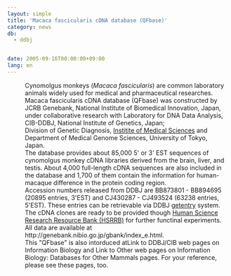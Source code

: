 ```yaml
---
layout: simple
title: 'Macaca fascicularis cDNA database (QFbase)'
category: news
db:
  - ddbj


date: 2005-09-16T00:00:00+09:00
lang: en
---
```


<html>
<dd>Cynomolgus monkeys (<i>Macaca fascicularis</i>) are common laboratory animals widely used for medical and pharmaceutical researches. Macaca fascicularis cDNA database (QFbase) was constructed by JCRB Genebank, National Institute of Biomedical Innovation, Japan, under collaborative research with Laboratory for DNA Data Analysis, CIB-DDBJ, National Institute of Genetics, Japan;<br> Division of Genetic Diagnosis, <a href="http://www.ims.u-tokyo.ac.jp/imswww/index-e.html">Institite of Medical Sciences</a> and Department of Medical Genome Sciences, University of Tokyo, Japan.
<dd>The database provides about 85,000 5' or 3' EST sequences of cynomolgus monkey cDNA libraries derived from the brain, liver, and testis. About 4,000 full-length cDNA sequences are also included in the database and 1,700 of them contain the information for human-macaque difference in the protein coding region.
<dd>Accession numbers released from DDBJ are BB873801 - BB894695 (20895 entries, 3'EST) and CJ430287 - CJ493524 (63238 entries, 5'EST). These entries can be retrievable via DDBJ <a href="http://getentry.ddbj.nig.ac.jp/top-e.html">getentry</a> system.
<dd>The cDNA clones are ready to be provided though <a href="http://www.jhsf.or.jp/English/index_e.html">Human Science Research Resource Bank (HSRRB)</a> for further functinal experiments.
<dd>All data are available at http://genebank.nibio.go.jp/gbank/index_e.html.
<dd>This "QFbase" is also intorduced atLink to DDBJ/CIB web pages on Information Biology and Link to Other web pages on Information Biology: Databases for Other Mammals pages. For your reference, please see these pages, too.</dd>
</dd>
</dd>
</dd>
</dd>
</dd>
</html>
